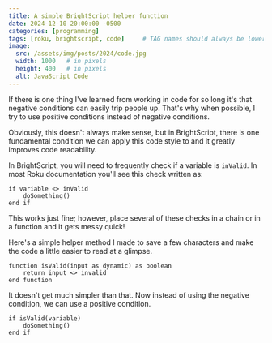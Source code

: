```yaml
---
title: A simple BrightScript helper function
date: 2024-12-10 20:00:00 -0500
categories: [programming]
tags: [roku, brightscript, code]     # TAG names should always be lowercase
image:
  src: /assets/img/posts/2024/code.jpg
  width: 1000   # in pixels
  height: 400   # in pixels
  alt: JavaScript Code
---
```


If there is one thing I've learned from working in code for so long it's that negative conditions can easily trip
people up. That's why when possible, I try to use positive conditions instead of negative conditions.

Obviously, this doesn't always make sense, but in BrightScript, there is one fundamental condition we can apply
this code style to and it greatly improves code readability.

In BrightScript, you will need to frequently check if a variable is `inValid`. In most Roku documentation you'll
see this check written as:

```brightscript
if variable <> inValid
    doSomething()
end if
```

This works just fine; however, place several of these checks in a chain or in a function and it gets messy quick!

Here's a simple helper method I made to save a few characters and make the code a little easier to read at a
glimpse.

```brightscript
function isValid(input as dynamic) as boolean
    return input <> invalid
end function
```

It doesn't get much simpler than that. Now instead of using the negative condition, we can use a positive condition.

```brightscript
if isValid(variable)
    doSomething()
end if
```
